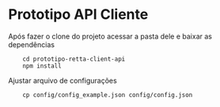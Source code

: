 # Prototipo API Cliente

Após fazer o clone do projeto acessar a pasta dele e baixar as dependências
```
    cd prototipo-retta-client-api
    npm install
```

Ajustar arquivo de configurações
```
    cp config/config_example.json config/config.json
```
